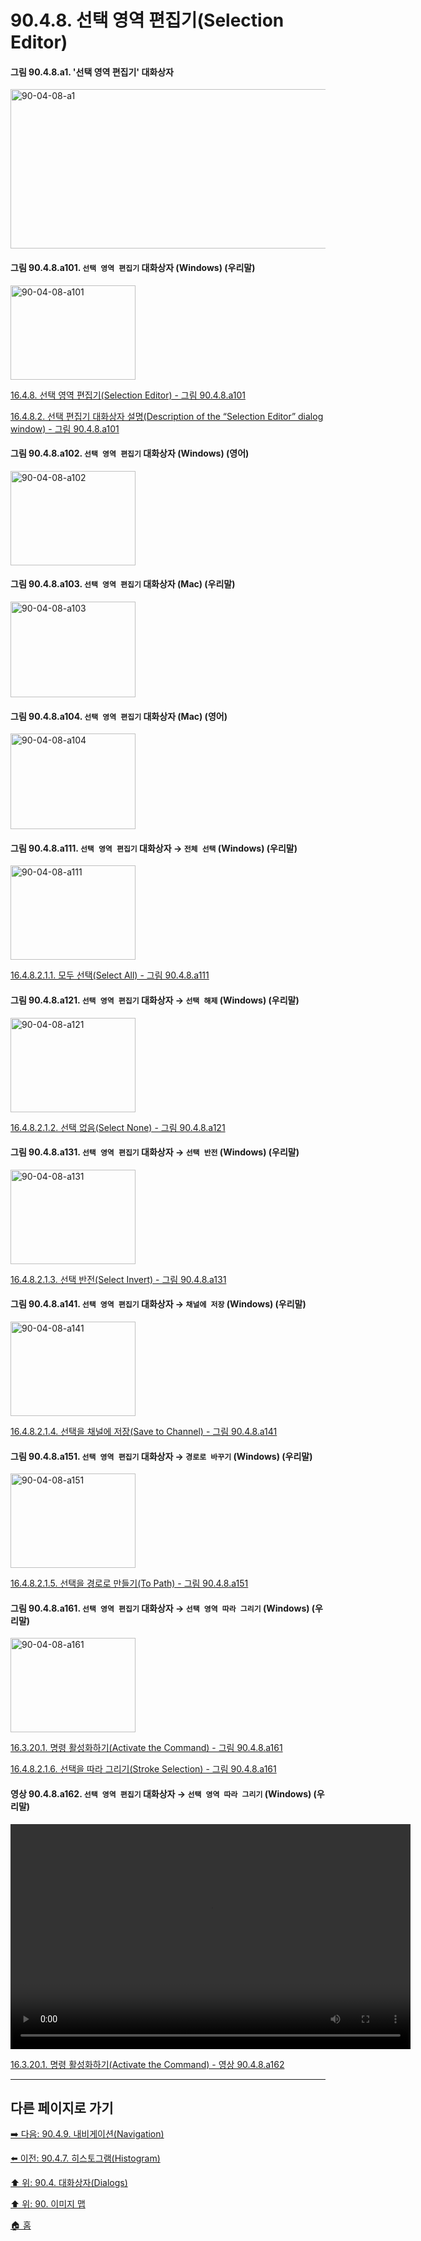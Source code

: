 # 90.4.8. 선택 영역 편집기(Selection Editor)

<a id="90-04-08-a1"></a>

#### 그림 90.4.8.a1. '선택 영역 편집기' 대화상자
<img width="850" height="255" alt="90-04-08-a1" src="https://github.com/user-attachments/assets/c873df9c-4783-4a87-9451-0d1cbb7ed510" />

<a id="90-04-08-a101"></a>

#### 그림 90.4.8.a101. `선택 영역 편집기` 대화상자 (Windows) (우리말)
<img width="200" height="151" alt="90-04-08-a101" src="https://github.com/user-attachments/assets/b69be634-261b-4f5e-9814-65f2c44beefb" />

[16.4.8. 선택 영역 편집기(Selection Editor) - 그림 90.4.8.a101](./16-04-08-00-selection_editor.md#90-04-08-a101)

[16.4.8.2. 선택 편집기 대화상자 설명(Description of the “Selection Editor” dialog window) - 그림 90.4.8.a101](./16-04-08-02-00-description_of_the_selection_editor_dialog_window.md#90-04-08-a101)

<a id="90-04-08-a102"></a>

#### 그림 90.4.8.a102. `선택 영역 편집기` 대화상자 (Windows) (영어)
<img width="200" height="151" alt="90-04-08-a102" src="https://github.com/user-attachments/assets/7b3062d7-f2b7-4b09-87c7-dc32d0a85845" />

<a id="90-04-08-a103"></a>

#### 그림 90.4.8.a103. `선택 영역 편집기` 대화상자 (Mac) (우리말)
<img width="200" height="153" alt="90-04-08-a103" src="https://github.com/user-attachments/assets/2d750a67-a235-45ef-ab7f-b4775ed4506c" />

<a id="90-04-08-a104"></a>

#### 그림 90.4.8.a104. `선택 영역 편집기` 대화상자 (Mac) (영어)
<img width="200" height="153" alt="90-04-08-a104" src="https://github.com/user-attachments/assets/1bea031b-cb3b-4d17-9869-2f1b4b53a84e" />

<a id="90-04-08-a111"></a>

#### 그림 90.4.8.a111. `선택 영역 편집기` 대화상자 → `전체 선택` (Windows) (우리말)
<img width="200" height="151" alt="90-04-08-a111" src="https://github.com/user-attachments/assets/0751acb4-8622-47cc-b2b5-d8616a6720ce" />

[16.4.8.2.1.1. 모두 선택(Select All) - 그림 90.4.8.a111](./16-04-08-02-01-01-select_all.md#90-04-08-a111)

<a id="90-04-08-a121"></a>

#### 그림 90.4.8.a121. `선택 영역 편집기` 대화상자 → `선택 해제` (Windows) (우리말)
<img width="200" height="151" alt="90-04-08-a121" src="https://github.com/user-attachments/assets/3f5055d1-13ed-4e25-b602-ccb2d50e51cf" />

[16.4.8.2.1.2. 선택 없음(Select None) - 그림 90.4.8.a121](./16-04-08-02-01-02-select_none.md#90-04-08-a121)

<a id="90-04-08-a131"></a>

#### 그림 90.4.8.a131. `선택 영역 편집기` 대화상자 → `선택 반전` (Windows) (우리말)
<img width="200" height="151" alt="90-04-08-a131" src="https://github.com/user-attachments/assets/e8942dad-6416-4e96-b63a-e4029e34203a" />

[16.4.8.2.1.3. 선택 반전(Select Invert) - 그림 90.4.8.a131](./16-04-08-02-01-03-select_invert.md#90-04-08-a131)

<a id="90-04-08-a141"></a>

#### 그림 90.4.8.a141. `선택 영역 편집기` 대화상자 → `채널에 저장` (Windows) (우리말)
<img width="200" height="151" alt="90-04-08-a141" src="https://github.com/user-attachments/assets/2e9f14df-0947-402c-854a-d530ed96a3da" />

[16.4.8.2.1.4. 선택을 채널에 저장(Save to Channel) - 그림 90.4.8.a141](./16-04-08-02-01-04-save_to_channel.md#90-04-08-a141)

<a id="90-04-08-a151"></a>

#### 그림 90.4.8.a151. `선택 영역 편집기` 대화상자 → `경로로 바꾸기` (Windows) (우리말)
<img width="200" height="151" alt="90-04-08-a151" src="https://github.com/user-attachments/assets/061a508b-764f-42ab-82a5-980c4a6454cd" />

[16.4.8.2.1.5. 선택을 경로로 만들기(To Path) - 그림 90.4.8.a151](./16-04-08-02-01-05-to_path.md#90-04-08-a151)

<a id="90-04-08-a161"></a>

#### 그림 90.4.8.a161. `선택 영역 편집기` 대화상자 → `선택 영역 따라 그리기` (Windows) (우리말)
<img width="200" height="151" alt="90-04-08-a161" src="https://github.com/user-attachments/assets/d9385a45-8836-4ed6-9d07-94dd326e24eb" />

[16.3.20.1. 명령 활성화하기(Activate the Command) - 그림 90.4.8.a161](./16-03-20-01-activate_the_command.md#90-04-08-a161)

[16.4.8.2.1.6. 선택을 따라 그리기(Stroke Selection) - 그림 90.4.8.a161](./16-04-08-02-01-06-stroke_selection.md#90-04-08-a161)

<a id="90-04-08-a162"></a>

#### 영상 90.4.8.a162. `선택 영역 편집기` 대화상자 → `선택 영역 따라 그리기` (Windows) (우리말)
<video controls="controls" width="640" height="360" src="https://github.com/user-attachments/assets/99992777-8ece-46aa-87a0-0a93c7378010"></video>

[16.3.20.1. 명령 활성화하기(Activate the Command) - 영상 90.4.8.a162](./16-03-20-01-activate_the_command.md#90-04-08-a162)

***

## 다른 페이지로 가기

[➡️ 다음: 90.4.9. 내비게이션(Navigation)](./90-04-0009-navigation.md)

[⬅️ 이전: 90.4.7. 히스토그램(Histogram)](./90-04-0007-histogram.md)

[⬆️ 위: 90.4. 대화상자(Dialogs)](./90-04-0000-dialogs.md)

[⬆️ 위: 90. 이미지 맵](./90-00-image-map.md)

[🏠 홈](./00-home.md)

